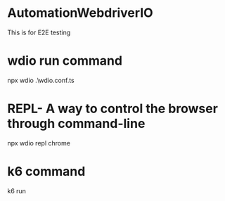 # AutomationWebdriverIO

This is for E2E testing

# wdio run command

npx wdio .\wdio.conf.ts

# REPL- A way to control the browser through command-line

npx wdio repl chrome

# k6 command

k6 run <filename>
